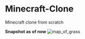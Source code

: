 # Minecraft-Clone
Minecraft clone from scratch

**Snapshot as of now**
![map_of_grass](https://github.com/Oakmura/Minecraft-Clone/assets/89961585/fcb03331-c09b-40aa-9bab-19fa7cd876fb)
